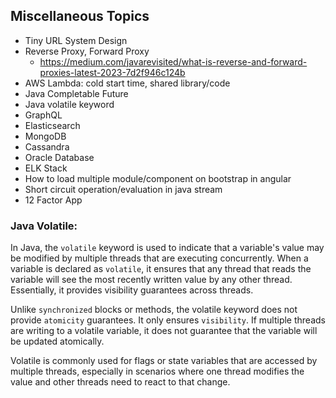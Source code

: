 
## Miscellaneous Topics
- Tiny URL System Design
- Reverse Proxy, Forward Proxy
  - https://medium.com/javarevisited/what-is-reverse-and-forward-proxies-latest-2023-7d2f946c124b
- AWS Lambda: cold start time, shared library/code
- Java Completable Future
- Java volatile keyword
- GraphQL
- Elasticsearch
- MongoDB
- Cassandra 
- Oracle Database
- ELK Stack
- How to load multiple module/component on bootstrap in angular
- Short circuit operation/evaluation in java stream
- 12 Factor App


### Java Volatile:
In Java, the `volatile` keyword is used to indicate that a variable's value may be modified by multiple threads that are executing concurrently. 
When a variable is declared as `volatile`, it ensures that any thread that reads the variable will see the most recently written value by any other thread. 
Essentially, it provides visibility guarantees across threads.

Unlike `synchronized` blocks or methods, the volatile keyword does not provide `atomicity` guarantees. 
It only ensures `visibility`. If multiple threads are writing to a volatile variable, it does not guarantee that the variable will be updated atomically.

Volatile is commonly used for flags or state variables that are accessed by multiple threads, 
especially in scenarios where one thread modifies the value and other threads need to react to that change.